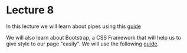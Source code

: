 # Lecture 8

In this lecture we will learn about pipes using this [guide](./pipes_101.md)

We will also learn about Bootstrap, a CSS Framework that will help us to give style to our page "easily". We will use the following [guide](./bootstrap_101.md).